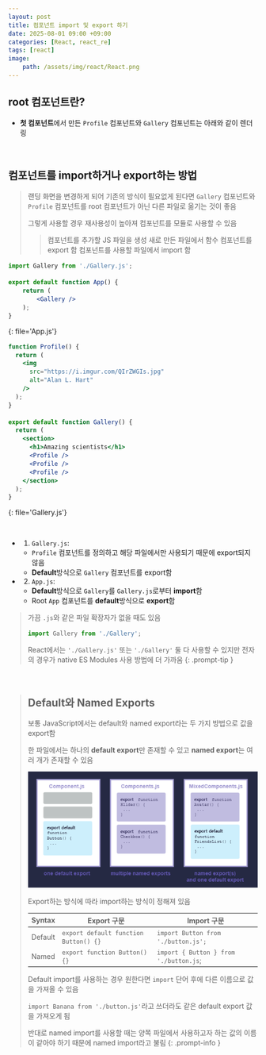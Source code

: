 ```yaml
---
layout: post
title: 컴포넌트 import 및 export 하기
date: 2025-08-01 09:00 +09:00
categories: [React, react_re]
tags: [react]
image:
    path: /assets/img/react/React.png
---
```


## root 컴포넌트란?

- **첫 컴포넌트**에서 만든 `Profile` 컴포넌트와 `Gallery` 컴포넌트는 아래와 같이 렌더링

<br>

## 컴포넌트를 import하거나 export하는 방법

> 랜딩 화면을 변경하게 되어 기존의 방식이 필요없게 된다면 `Gallery` 컴포넌트와 `Profile` 컴포넌트를 root 컴포넌트가 아닌 다른 파일로 옮기는 것이 좋음
>
> 그렇게 사용할 경우 재사용성이 높아져 컴포넌트를 모듈로 사용할 수 있음
>
>> 컴포넌트를 추가할 JS 파일을 생성
>> 새로 만든 파일에서 함수 컴포넌트를 export 함
>> 컴포넌트를 사용할 파일에서 import 함

```jsx
import Gallery from './Gallery.js';

export default function App() {
    return (
        <Gallery />
    );
}
```
{: file='App.js'}

```jsx
function Profile() {
  return (
    <img
      src="https://i.imgur.com/QIrZWGIs.jpg"
      alt="Alan L. Hart"
    />
  );
}

export default function Gallery() {
  return (
    <section>
      <h1>Amazing scientists</h1>
      <Profile />
      <Profile />
      <Profile />
    </section>
  );
}
```
{: file='Gallery.js'}

<br>

- 1. `Gallery.js`:
  - `Profile` 컴포넌트를 정의하고 해당 파일에서만 사용되기 때문에 export되지 않음
  - **Default**방식으로 `Gallery` 컴포넌트를 export함
- 2. `App.js`:
  - **Default**방식으로 `Gallery`를 `Gallery.js`로부터 **import**함
  - Root `App` 컴포넌트를 **default**방식으로 **export**함

> 가끔 `.js`와 같은 파일 확장자가 없을 때도 있음
> ```jsx
> import Gallery from './Gallery';
> ```
>
> React에서는 `'./Gallery.js'` 또는 `'./Gallery'` 둘 다 사용할 수 있지만 전자의 경우가 native ES Modules 사용 방법에 더 가까움
{: .prompt-tip }


<br>

> ## Default와 Named Exports
> 
> 보통 JavaScript에서는 default와 named export라는 두 가지 방법으로 값을 export함
>
> 한 파일에서는 하나의 **default export**만 존재할 수 있고 **named export**는 여러 개가 존재할 수 있음
>
> ![alt text](/assets/img/react/react_re_02_01.png)
>
> Export하는 방식에 따라 import하는 방식이 정해져 있음
>
> | Syntax | Export 구문 | Import 구문 |
> |-|-|-|
> | Default | `export default function Button() {}` | `import Button from './button.js';` |
> | Named | `export function Button() {}` | `import { Button } from './button.js`; |
>
> Default import를 사용하는 경우 원한다면 `import` 단어 후에 다른 이름으로 값을 가져올 수 있음
>
> `import Banana from './button.js'`라고 쓰더라도 같은 default export 값을 가져오게 됨
>
> 반대로 named import를 사용할 때는 양쪽 파일에서 사용하고자 하는 값의 이름이 같아야 하기 때문에 named import라고 불림
{: .prompt-info }


 